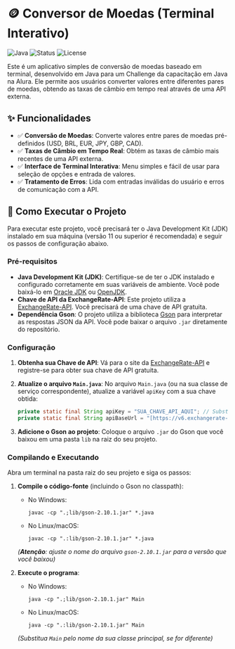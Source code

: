 # 🪙 Conversor de Moedas (Terminal Interativo)

![Java](https://img.shields.io/badge/Java-JDK%2011%2B-ED8B00?style=for-the-badge&logo=openjdk)
![Status](https://img.shields.io/badge/Status-Concluído-4CAF50?style=for-the-badge)
![License](https://img.shields.io/badge/License-MIT-blue?style=for-the-badge)

Este é um aplicativo simples de conversão de moedas baseado em terminal, desenvolvido em Java para um Challenge da capacitação em Java na Alura. Ele permite aos usuários converter valores entre diferentes pares de moedas, obtendo as taxas de câmbio em tempo real através de uma API externa.

## ✨ Funcionalidades

* ✅ **Conversão de Moedas**: Converte valores entre pares de moedas pré-definidos (USD, BRL, EUR, JPY, GBP, CAD).
* ✅ **Taxas de Câmbio em Tempo Real**: Obtém as taxas de câmbio mais recentes de uma API externa.
* ✅ **Interface de Terminal Interativa**: Menu simples e fácil de usar para seleção de opções e entrada de valores.
* ✅ **Tratamento de Erros**: Lida com entradas inválidas do usuário e erros de comunicação com a API.

## 🚀 Como Executar o Projeto

Para executar este projeto, você precisará ter o Java Development Kit (JDK) instalado em sua máquina (versão 11 ou superior é recomendada) e seguir os passos de configuração abaixo.

### Pré-requisitos

* **Java Development Kit (JDK)**: Certifique-se de ter o JDK instalado e configurado corretamente em suas variáveis de ambiente. Você pode baixá-lo em [Oracle JDK](https://www.oracle.com/java/technologies/downloads/) ou [OpenJDK](https://jdk.java.net/).
* **Chave de API da ExchangeRate-API**: Este projeto utiliza a [ExchangeRate-API](https://www.exchangerate-api.com/). Você precisará de uma chave de API gratuita.
* **Dependência Gson**: O projeto utiliza a biblioteca [Gson](https://github.com/google/gson) para interpretar as respostas JSON da API. Você pode baixar o arquivo `.jar` diretamente do repositório.

### Configuração

1.  **Obtenha sua Chave de API**: Vá para o site da [ExchangeRate-API](https://www.exchangerate-api.com/) e registre-se para obter sua chave de API gratuita.

2.  **Atualize o arquivo `Main.java`**:
    No arquivo `Main.java` (ou na sua classe de serviço correspondente), atualize a variável `apiKey` com a sua chave obtida:

    ```java
    private static final String apiKey = "SUA_CHAVE_API_AQUI"; // Substitua por sua chave real
    private static final String apiBaseUrl = "[https://v6.exchangerate-api.com/v6/](https://v6.exchangerate-api.com/v6/)";
    ```

3.  **Adicione o Gson ao projeto**:
    Coloque o arquivo `.jar` do Gson que você baixou em uma pasta `lib` na raiz do seu projeto.

### Compilando e Executando

Abra um terminal na pasta raiz do seu projeto e siga os passos:

1.  **Compile o código-fonte** (incluindo o Gson no classpath):

    * No Windows:
        ```shell
        javac -cp ".;lib/gson-2.10.1.jar" *.java
        ```
    * No Linux/macOS:
        ```shell
        javac -cp ".:lib/gson-2.10.1.jar" *.java
        ```
    *(**Atenção**: ajuste o nome do arquivo `gson-2.10.1.jar` para a versão que você baixou)*

2.  **Execute o programa**:

    * No Windows:
        ```shell
        java -cp ".;lib/gson-2.10.1.jar" Main
        ```
    * No Linux/macOS:
        ```shell
        java -cp ".:lib/gson-2.10.1.jar" Main
        ```
    *(Substitua `Main` pelo nome da sua classe principal, se for diferente)*
